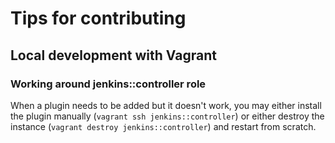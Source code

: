 # Tips for contributing

## Local development with Vagrant

### Working around jenkins::controller role

When a plugin needs to be added but it doesn't work, you may either install the plugin manually (`vagrant ssh jenkins::controller`) or either destroy the instance (`vagrant destroy jenkins::controller`) and restart from scratch.
